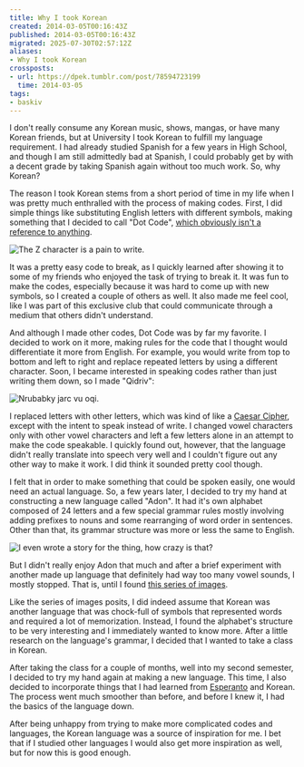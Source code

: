 ```yaml
---
title: Why I took Korean
created: 2014-03-05T00:16:43Z
published: 2014-03-05T00:16:43Z
migrated: 2025-07-30T02:57:12Z
aliases:
- Why I took Korean
crossposts:
- url: https://dpek.tumblr.com/post/78594723199
  time: 2014-03-05
tags:
- baskiv
---
```


I don't really consume any Korean music, shows, mangas, or have many Korean friends, but at University I took Korean to fulfill my language requirement. I had already studied Spanish for a few years in High School, and though I am still admittedly bad at Spanish, I could probably get by with a decent grade by taking Spanish again without too much work. So, why Korean?

The reason I took Korean stems from a short period of time in my life when I was pretty much enthralled with the process of making codes. First, I did simple things like substituting English letters with different symbols, making something that I decided to call "Dot Code", [which obviously isn't a reference to anything](http://en.wikipedia.org/wiki/.hack).

![The Z character is a pain to write.](20140305001643-dotcode.png)

It was a pretty easy code to break, as I quickly learned after showing it to some of my friends who enjoyed the task of trying to break it. It was fun to make the codes, especially because it was hard to come up with new symbols, so I created a couple of others as well. It also made me feel cool, like I was part of this exclusive club that could communicate through a medium that others didn't understand.

And although I made other codes, Dot Code was by far my favorite. I decided to work on it more, making rules for the code that I thought would differentiate it more from English. For example, you would write from top to bottom and left to right and replace repeated letters by using a different character. Soon, I became interested in speaking codes rather than just writing them down, so I made "Qidriv":

![Nrubabky jarc vu oqi.](20140305001643-qidriv.png)

I replaced letters with other letters, which was kind of like a [Caesar Cipher](http://en.wikipedia.org/wiki/Caesar_cipher), except with the intent to speak instead of write. I changed vowel characters only with other vowel characters and left a few letters alone in an attempt to make the code speakable. I quickly found out, however, that the language didn't really translate into speech very well and I couldn't figure out any other way to make it work. I did think it sounded pretty cool though.

I felt that in order to make something that could be spoken easily, one would need an actual language. So, a few years later, I decided to try my hand at constructing a new language called "Adon". It had it's own alphabet composed of 24 letters and a few special grammar rules mostly involving adding prefixes to nouns and some rearranging of word order in sentences. Other than that, its grammar structure was more or less the same to English.

![I even wrote a story for the thing, how crazy is that?](20140305001643-adon.png)

But I didn't really enjoy Adon that much and after a brief experiment with another made up language that definitely had way too many vowel sounds, I mostly stopped. That is, until I found [this series of images](http://ryanestradadotcom.tumblr.com/post/20461267965/learn-to-read-korean-in-15-minutes).

Like the series of images posits, I did indeed assume that Korean was another language that was chock-full of symbols that represented words and required a lot of memorization. Instead, I found the alphabet's structure to be very interesting and I immediately wanted to know more. After a little research on the language's grammar, I decided that I wanted to take a class in Korean.

After taking the class for a couple of months, well into my second semester, I decided to try my hand again at making a new language. This time, I also decided to incorporate things that I had learned from [Esperanto](http://en.wikipedia.org/wiki/Esperanto) and Korean. The process went much smoother than before, and before I knew it, I had the basics of the language down.

After being unhappy from trying to make more complicated codes and languages, the Korean language was a source of inspiration for me. I bet that if I studied other languages I would also get more inspiration as well, but for now this is good enough. 
